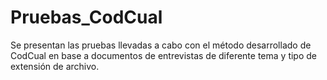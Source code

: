 # Pruebas_CodCual
Se presentan las pruebas llevadas a cabo con el método desarrollado de CodCual en base a documentos de entrevistas de diferente tema y tipo de extensión de archivo.
